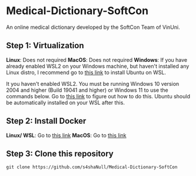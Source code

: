 # Medical-Dictionary-SoftCon
An online medical dictionary developed by the SoftCon Team of VinUni.

## Step 1: Virtualization
**Linux**: Does not required
**MacOS**: Does not required
**Windows**:
If you have already enabled WSL2 on your Windows machine, but haven't installed any Linux distro, I recommend go to [this link](https://ubuntu.com/wsl) to install Ubuntu on WSL.

It you haven't enabled WSL2. You must be running Windows 10 version 2004 and higher (Build 19041 and higher) or Windows 11 to use the commands below. Go to [this link](https://learn.microsoft.com/en-us/windows/wsl/install) to figure out how to do this. Ubuntu should be automatically installed on your WSL after this.

## Step 2: Install Docker
**Linux/ WSL**: Go to [this link](https://docs.docker.com/engine/install/ubuntu/)
**MacOS**: Go to [this link](https://docs.docker.com/desktop/install/mac-install/)

## Step 3: Clone this repository
```
git clone https://github.com/s4shaNull/Medical-Dictionary-SoftCon
```


